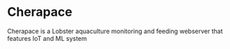 # Cherapace
Cherapace is a Lobster aquaculture monitoring and feeding webserver that features IoT and ML system
